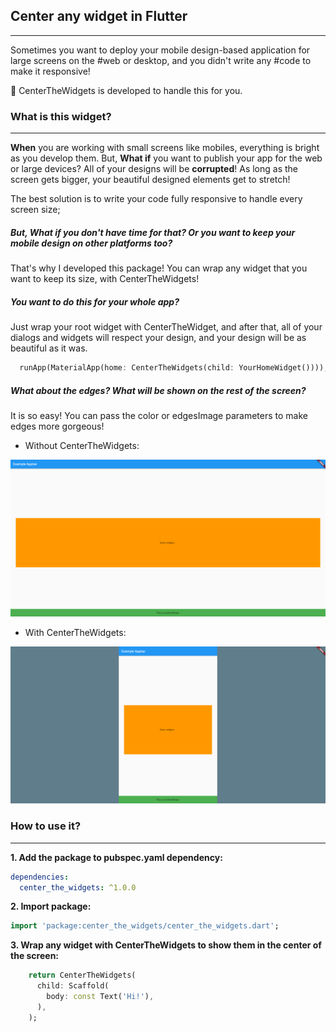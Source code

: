## Center any widget in Flutter

------------

Sometimes you want to deploy your mobile design-based application for large screens on the #web or desktop, and you didn't write any #code to make it responsive!
‌

🤝 CenterTheWidgets is developed to handle this for you.

### What is this widget?

------------
**When** you are working with small screens like mobiles, everything is bright as you develop them. But, **What if** you want to publish your app for the web or large devices? All of your designs will be **corrupted**! As long as the screen gets bigger, your beautiful designed elements get to stretch!


The best solution is to write your code fully responsive to handle every screen size;
##### But, What if you don't have **time** for that? Or you want to keep your mobile design on other platforms too?

That's why I developed this package!
You can wrap any widget that you want to keep its size, with CenterTheWidgets!
##### You want to do this for your whole app?
Just wrap your root widget with CenterTheWidget, and after that, all of your dialogs and widgets will respect your design, and your design will be as beautiful as it was.
```dart
  runApp(MaterialApp(home: CenterTheWidgets(child: YourHomeWidget())));
```



##### What about the edges? What will be shown on the rest of the screen?
It is so easy! You can pass the color or edgesImage parameters to make edges more gorgeous!

* Without CenterTheWidgets:
<img src="https://github.com/gabrimatic/center_the_widgets/raw/master/example/without_center_the_widgets.png"/>

* With CenterTheWidgets:
<img src="https://github.com/gabrimatic/center_the_widgets/raw/master/example/with_center_the_widgets.png"/>


### How to use it?

------------
**1.  Add the package to pubspec.yaml dependency:**

```yaml
dependencies:
  center_the_widgets: ^1.0.0
```

**2. Import package:**

```dart
import 'package:center_the_widgets/center_the_widgets.dart';
```

**3. Wrap any widget with CenterTheWidgets to show them in the center of the screen:**
```dart
    return CenterTheWidgets(
      child: Scaffold(
        body: const Text('Hi!'),
      ),
    );
```